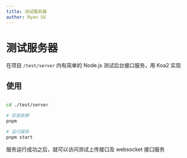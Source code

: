 ```yaml
---
title: 测试服务器
author: Ryan SU
---
```


# 测试服务器

在项目 `/test/server` 内有简单的 Node.js 测试后台接口服务，用 Koa2 实现

## 使用

```bash

cd ./test/server

# 安装依赖
pnpm

# 运行服务
pnpm start

```

服务运行成功之后，就可以访问测试上传接口及 websocket 接口服务

